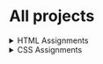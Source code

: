 # All projects
<details>
    <summary>HTML Assignments</summary>
    
</details>
<details>
    <summary>CSS Assignments</summary>
    ![Project 1 - Calm](./CSS-Assignments/Project-1-Calm/index.html "Project 1 - Calm")
    [Project 2 - Medifine](./CSS-Assignments/Project-2-Medifine/index.html "Project 2 - Medifine")
    [Project 3 - Justice](./CSS-Assignments/Project-3-Justice/index.html "Project 3 - Justice")
    [Project 4 - SEO Master](./CSS-Assignments/Project-4-SEO-Master/index.html "Project 4 - SEO Master")
    [Project 5 - Crypto Market](./CSS-Assignments/Project-5-Crypto-Market/index.html "Project 5 - Crypto Market")
    [Project 6 - Fashion Hub](./CSS-Assignments/Project-6-Fashion-Hub/index.html "Project 6 - Fashion Hub")
    [Project 7 - Credit Card Landing Page](./CSS-Assignments/Project-7-Credit-Card-Landing-Page/index.html "Project 7 - Credit Card Landing Page")
    [Project 8 - Hosting Landing Page](./CSS-Assignments/Project-8-Hosting-Landing-Page/index.html "Project 8 - Hosting Landing Page")
    [Project 9 - Gaming Landing Page](./CSS-Assignments/Project-9-Gaming-Landing-Page/index.html "Project 9 - Gaming Landing Page")
    [Project 10 - Real Estate Landing Page](./CSS-Assignments/Project-10-Real-Estate-Landing-Page/index.html "Project 10 - Real Estate Landing Page")
    [Project 11 - Beats Landing Page](./CSS-Assignments/Project-11-Beats-Landing-Page/index.html "Project 11 - Beats Landing Page")
    [Project 12 - Analyst Landing Page](./CSS-Assignments/Project-12-Analyst-Landing-Page/index.html "Project 12 - Analyst Landing Page")
</details>